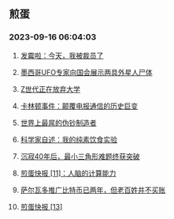 ## 煎蛋 
### 2023-09-16 06:04:03

1. [发霉啦：今天，我被裁员了](http://jandan.net/p/114178)

2. [墨西哥UFO专家向国会展示两具外星人尸体](http://jandan.net/p/114204)

3. [Z世代正在放弃大学](http://jandan.net/p/114177)

4. [卡林顿事件：颠覆电报通信的历史巨变](http://jandan.net/p/114128)

5. [世界上最屌的伪钞制造者](http://jandan.net/p/114209)

6. [科学家自述：我的纯素饮食实验](http://jandan.net/p/114116)

7. [沉寂40年后，最小三角形难题终获突破](http://jandan.net/p/114160)

8. [煎蛋快报 [11]：人脑的计算能力](http://jandan.net/p/114183)

9. [萨尔瓦多推广比特币已两年，但老百姓并不买账](http://jandan.net/p/114176)

10. [煎蛋快报 [13]](http://jandan.net/p/114214)

